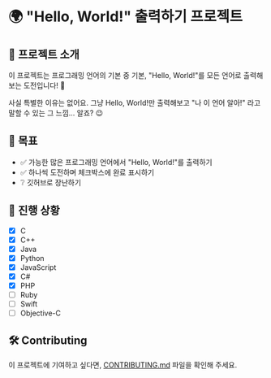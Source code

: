 # 🌍 "Hello, World!" 출력하기 프로젝트

## 📢 프로젝트 소개

이 프로젝트는 프로그래밍 언어의 기본 중 기본, "Hello, World!"를 모든 언어로 출력해보는 도전입니다! 🎉

사실 특별한 이유는 없어요. 그냥 Hello, World!만 출력해보고 "나 이 언어 알아!" 라고 말할 수 있는 그 느낌... 알죠? 😉

## 🎯 목표

- ✅ 가능한 많은 프로그래밍 언어에서 "Hello, World!"를 출력하기
- ✅ 하나씩 도전하며 체크박스에 완료 표시하기
- ❔ 깃허브로 장난하기

## 📌 진행 상황
- [X] C
- [X] C++
- [X] Java
- [X] Python
- [X] JavaScript
- [X] C#
- [X] PHP
- [ ] Ruby
- [ ] Swift
- [ ] Objective-C

## 🛠 Contributing
이 프로젝트에 기여하고 싶다면, [CONTRIBUTING.md](docs/CONTRIBUTING.md) 파일을 확인해 주세요.
